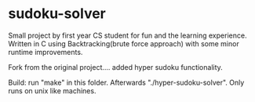 # sudoku-solver
Small project by first year CS student for fun and the learning experience.
Written in C using Backtracking(brute force approach) with some minor runtime improvements.

Fork from the original project.... added hyper sudoku functionality. 

Build: 
run "make" in this folder. Afterwards "./hyper-sudoku-solver".
Only runs on unix like machines.
